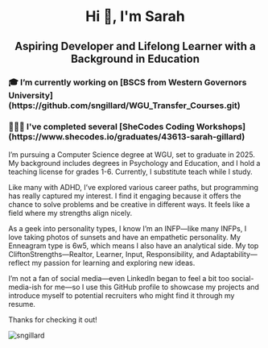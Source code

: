 <h1 align="center">Hi 👋, I'm Sarah</h1>
<h2 align="center">Aspiring Developer and Lifelong Learner with a Background in Education</h2>

<h3>
🎓 I’m currently working on [BSCS from Western Governors University](https://github.com/sngillard/WGU_Transfer_Courses.git)
</h3>

<h3>
👩🏻‍💻 I've completed several [SheCodes Coding Workshops](https://www.shecodes.io/graduates/43613-sarah-gillard)
</h3>

I’m pursuing a Computer Science degree at WGU, set to graduate in 2025. My background includes degrees in Psychology and Education, and I hold a teaching license for grades 1-6. Currently, I substitute teach while I study.

Like many with ADHD, I’ve explored various career paths, but programming has really captured my interest. I find it engaging because it offers the chance to solve problems and be creative in different ways. It feels like a field where my strengths align nicely.

As a geek into personality types, I know I’m an INFP—like many INFPs, I love taking photos of sunsets and have an empathetic personality. My Enneagram type is 6w5, which means I also have an analytical side. My top CliftonStrengths—Realtor, Learner, Input, Responsibility, and Adaptability—reflect my passion for learning and exploring new ideas.

I’m not a fan of social media—even LinkedIn began to feel a bit too social-media-ish for me—so I use this GitHub profile to showcase my projects and introduce myself to potential recruiters who might find it through my resume.

Thanks for checking it out!



<img align="center" src="https://github-readme-stats.vercel.app/api/top-langs?username=sngillard&show_icons=true&locale=en&layout=compact" alt="sngillard" /> </p> 
